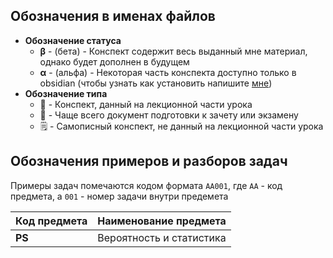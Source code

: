## Обозначения в именах файлов
- **Обозначение статуса**
	- **β** - (бета) - Конспект содержит весь выданный мне материал, однако будет дополнен в будущем
	- **α** - (альфа) - Некоторая часть конспекта доступно только в obsidian (чтобы узнать как установить напишите [мне](https://t.me/giant47))
- **Обозначение типа**
	- 📒 - Конспект, данный на лекционной части урока
	- 📄 - Чаще всего документ подготовки к зачету или экзамену
	- 🗒️ - Самописный конспект, не данный на лекционной части урока

## Обозначения примеров и разборов задач
Примеры задач помечаются кодом формата `АА001`, где `АА` - код предмета, а `001` - номер задачи внутри предемета

| Код предмета | Наименование предмета    |
| ------------ | ------------------------ |
| **PS**       | Вероятность и статистика |
